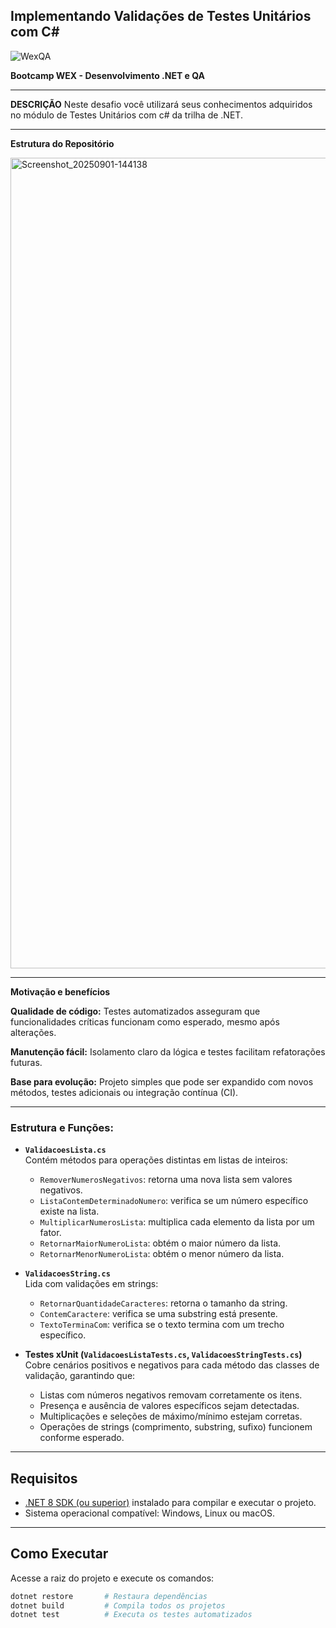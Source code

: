 ## Implementando Validações de Testes Unitários com C# 


![WexQA](https://github.com/user-attachments/assets/62673043-fa27-4802-8c64-68a9411dcfcf)




**Bootcamp WEX - Desenvolvimento .NET e QA**

---

**DESCRIÇÃO**
Neste desafio você utilizará seus conhecimentos adquiridos no módulo de Testes Unitários com c# da trilha de .NET.

---

**Estrutura do Repositório**


<img width="1000" height="1297" alt="Screenshot_20250901-144138" src="https://github.com/user-attachments/assets/ce7060bf-10d0-447e-90c6-b25cf9d0cc08" />


---


**Motivação e benefícios**

**Qualidade de código:** Testes automatizados asseguram que funcionalidades críticas funcionam como esperado, mesmo após alterações.

**Manutenção fácil:** Isolamento claro da lógica e testes facilitam refatorações futuras.

**Base para evolução:** Projeto simples que pode ser expandido com novos métodos, testes adicionais ou integração contínua (CI). 

---


### Estrutura e Funções:

- **`ValidacoesLista.cs`**  
  Contém métodos para operações distintas em listas de inteiros:
  - `RemoverNumerosNegativos`: retorna uma nova lista sem valores negativos.  
  - `ListaContemDeterminadoNumero`: verifica se um número específico existe na lista.  
  - `MultiplicarNumerosLista`: multiplica cada elemento da lista por um fator.  
  - `RetornarMaiorNumeroLista`: obtém o maior número da lista.  
  - `RetornarMenorNumeroLista`: obtém o menor número da lista.  

- **`ValidacoesString.cs`**  
  Lida com validações em strings:
  - `RetornarQuantidadeCaracteres`: retorna o tamanho da string.  
  - `ContemCaractere`: verifica se uma substring está presente.  
  - `TextoTerminaCom`: verifica se o texto termina com um trecho específico.  

- **Testes xUnit (`ValidacoesListaTests.cs`, `ValidacoesStringTests.cs`)**  
  Cobre cenários positivos e negativos para cada método das classes de validação, garantindo que:
  - Listas com números negativos removam corretamente os itens.  
  - Presença e ausência de valores específicos sejam detectadas.  
  - Multiplicações e seleções de máximo/mínimo estejam corretas.  
  - Operações de strings (comprimento, substring, sufixo) funcionem conforme esperado.

---

##  Requisitos

- [.NET 8 SDK (ou superior)](https://dotnet.microsoft.com/download) instalado para compilar e executar o projeto.
- Sistema operacional compatível: Windows, Linux ou macOS.

---

##  Como Executar

Acesse a raiz do projeto e execute os comandos:

```bash
dotnet restore       # Restaura dependências
dotnet build         # Compila todos os projetos
dotnet test          # Executa os testes automatizados





